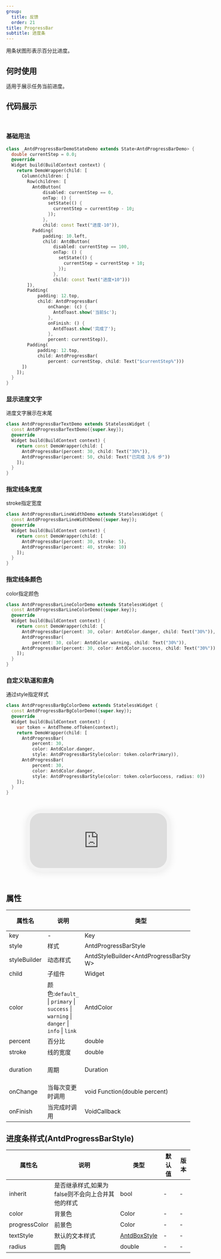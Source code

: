 ```yaml
---
group:
  title: 反馈
  order: 21
title: ProgressBar
subtitle: 进度条
---
```

用条状图形表示百分比进度。
## 何时使用
适用于展示任务当前进度。

## 代码展示

<div class='preview-container'>
<div>

### 基础用法


```dart
class _AntdProgressBarDemoStateDemo extends State<AntdProgressBarDemo> {
  double currentStep = 0.0;
  @override
  Widget build(BuildContext context) {
    return DemoWrapper(child: [
      Column(children: [
        Row(children: [
          AntdButton(
              disabled: currentStep == 0,
              onTap: () {
                setState(() {
                  currentStep = currentStep - 10;
                });
              },
              child: const Text("进度-10")),
          Padding(
              padding: 10.left,
              child: AntdButton(
                  disabled: currentStep == 100,
                  onTap: () {
                    setState(() {
                      currentStep = currentStep + 10;
                    });
                  },
                  child: const Text("进度+10")))
        ]),
        Padding(
            padding: 12.top,
            child: AntdProgressBar(
                onChange: (c) {
                  AntdToast.show('当前$c');
                },
                onFinish: () {
                  AntdToast.show('完成了');
                },
                percent: currentStep)),
        Padding(
            padding: 12.top,
            child: AntdProgressBar(
                percent: currentStep, child: Text("$currentStep%")))
      ])
    ]);
  }
}

```

### 显示进度文字

进度文字展示在末尾

```dart
class AntdProgressBarTextDemo extends StatelessWidget {
  const AntdProgressBarTextDemo({super.key});
  @override
  Widget build(BuildContext context) {
    return const DemoWrapper(child: [
      AntdProgressBar(percent: 30, child: Text("30%")),
      AntdProgressBar(percent: 50, child: Text("已完成 3/6 步"))
    ]);
  }
}

```

### 指定线条宽度

stroke指定宽度

```dart
class AntdProgressBarLineWidthDemo extends StatelessWidget {
  const AntdProgressBarLineWidthDemo({super.key});
  @override
  Widget build(BuildContext context) {
    return const DemoWrapper(child: [
      AntdProgressBar(percent: 30, stroke: 5),
      AntdProgressBar(percent: 40, stroke: 10)
    ]);
  }
}

```

### 指定线条颜色

color指定颜色

```dart
class AntdProgressBarLineColorDemo extends StatelessWidget {
  const AntdProgressBarLineColorDemo({super.key});
  @override
  Widget build(BuildContext context) {
    return const DemoWrapper(child: [
      AntdProgressBar(percent: 30, color: AntdColor.danger, child: Text("30%")),
      AntdProgressBar(
          percent: 30, color: AntdColor.warning, child: Text("30%")),
      AntdProgressBar(percent: 30, color: AntdColor.success, child: Text("30%"))
    ]);
  }
}

```

### 自定义轨道和直角

通过style指定样式

```dart
class AntdProgressBarBgColorDemo extends StatelessWidget {
  const AntdProgressBarBgColorDemo({super.key});
  @override
  Widget build(BuildContext context) {
    var token = AntdTheme.ofToken(context);
    return DemoWrapper(child: [
      AntdProgressBar(
          percent: 30,
          color: AntdColor.danger,
          style: AntdProgressBarStyle(color: token.colorPrimary)),
      AntdProgressBar(
          percent: 30,
          color: AntdColor.danger,
          style: AntdProgressBarStyle(color: token.colorSuccess, radius: 0))
    ]);
  }
}

```

</div>
<div class='phone-preview'>
<iframe src='http://localhost:49470/AntdProgressBar'></iframe>
</div>
</div>

  <style>
.preview-container {
  display: flex;
  gap: 24px;
  margin: 32px 0;
  align-items: start;
}

.phone-preview {
  flex: 1;
  min-width: 375px;
  max-width: 375px;
  border: 10px solid #f3f3f3;
  border-radius: 40px;
  background: #fff;
  box-shadow: 0 4px 20px rgba(0, 0, 0, 0.08);
  overflow: hidden;
  height: 652px;
  width: 393px;
  position: sticky;
  top: 80px;
}

.phone-preview iframe {
  width: 100%;
  height: 100%;
  border: none;
}

.code-block {
  max-height: 100%;
  margin: 16px 0;
  overflow-y: scroll;
}

.dumi-default-source-code {
  margin: 0 !important;
}

.markdown .dumi-default-source-code >pre.prism-code {
  padding: 12px !important;
  font-size: 12px !important;
}

@media (max-width: 960px) {
  .preview-container {
    flex-direction: column;
  }
  
  .phone-preview {
    width: 100%;
    max-width: 375px;
    margin: 0 auto 24px;
    position: static;
  }
}

/* Dart 代码高亮主题 - 基于 VS Code 暗色主题优化 */
.prism-code {
  display: block;
  overflow-x: auto;
  padding: 1em;
  border-radius: 6px;
  font-family: 'Fira Code', 'Consolas', 'Monaco', monospace;
  font-size: 14px;
  line-height: 1.5;
  color: #d4d4d4;
  background: #1e1e1e;
}

/* 基础元素 */
.prism-code .hljs-keyword { color: #569cd6; font-weight: bold; }          /* 关键字 */
.prism-code .hljs-built_in { color: #4ec9b0; }                           /* 内置类型 */
.prism-code .hljs-type { color: #4ec9b0; }                               /* 类型声明 */
.prism-code .hljs-literal { color: #569cd6; }                            /* 字面量 */
.prism-code .hljs-number { color: #b5cea8; }                             /* 数字 */
.prism-code .hljs-string { color: #ce9178; }                             /* 字符串 */
.prism-code .hljs-comment { color: #6a9955; font-style: italic; }        /* 注释 */
.prism-code .hljs-meta { color: #9b9b9b; }                               /* 元信息 */

/* Dart 特有元素 */
.prism-code .hljs-constant { color: #4fc1ff; }                           /* const/final */
.prism-code .hljs-function { color: #dcdcaa; }                           /* 函数名 */
.prism-code .hljs-title.class_ { color: #4ec9b0; text-decoration: underline; } /* 类名 */
.prism-code .hljs-params { color: #9cdcfe; }                             /* 参数 */
.prism-code .hljs-variable { color: #9cdcfe; }                           /* 变量 */
.prism-code .hljs-annotation { color: #d4d4d4; background: #3a3a3a; }    /* 注解 */
.prism-code .hljs-punctuation { color: #d4d4d4; }                        /* 标点符号 */

/* 特殊增强 */
.prism-code .hljs-constructor { color: #c586c0; }                        /* 构造函数 */
.prism-code .hljs-named-parameter { color: #9cdcfe; font-style: italic; }/* 命名参数 */
.prism-code .hljs-generic { color: #4ec9b0; opacity: 0.8; }              /* 泛型符号 */
.prism-code .hljs-typedef { color: #4ec9b0; text-decoration: underline; }/* typedef */

/* 行号样式 (可选) */
.prism-code .hljs-ln-numbers {
  color: #858585;
  text-align: right;
  padding-right: 12px;
}
</style>

## 属性
| 属性名 | 说明 | 类型 | 默认值 | 版本 |
| --- | --- | --- | --- | --- |
| key | - | Key | - | - |
| style | 样式 | AntdProgressBarStyle | - | - |
| styleBuilder | 动态样式 | AntdStyleBuilder&lt;AntdProgressBarStyle, W&gt; | - | - |
| child | 子组件 | Widget | - | - |
| color | 颜色:`default_` \| `primary` \| `success` \| `warning` \| `danger` \| `info` \| `link` | AntdColor | - | - |
| percent | 百分比 | double | 0.0 | - |
| stroke | 线的宽度 | double | 8.0 | - |
| duration | 周期 | Duration | const Duration(milliseconds: 1000) | - |
| onChange | 当每次变更时调用 | void Function(double percent) | - | - |
| onFinish | 当完成时调用 | VoidCallback | - | - |


## 进度条样式(AntdProgressBarStyle) <a id='AntdProgressBarStyle'></a>

| 属性名 | 说明 | 类型 | 默认值 | 版本 |
| --- | --- | --- | --- | --- |
| inherit | 是否继承样式,如果为false则不会向上合并其他的样式 | bool | - | - |
| color | 背景色 | Color | - | - |
| progressColor | 前景色 | Color | - | - |
| textStyle | 默认的文本样式 | [AntdBoxStyle](../components/antd-box/#AntdBoxStyle) | - | - |
| radius | 圆角 | double | - | - |


